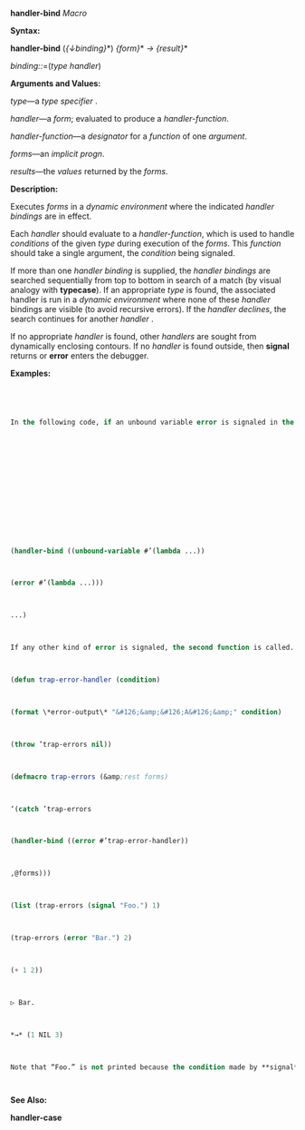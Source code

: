 **handler-bind** *Macro* 



**Syntax:** 



**handler-bind** (*\{↓binding\}*\*) *\{form\}*\* *→ \{result\}*\* 



*binding::*=(*type handler*) 



**Arguments and Values:** 



*type*—a *type specifier* . 



*handler*—a *form*; evaluated to produce a *handler-function*. 



*handler-function*—a *designator* for a *function* of one *argument*. 



*forms*—an *implicit progn*. 



*results*—the *values* returned by the *forms*. 



**Description:** 



Executes *forms* in a *dynamic environment* where the indicated *handler bindings* are in effect. 



Each *handler* should evaluate to a *handler-function*, which is used to handle *conditions* of the given *type* during execution of the *forms*. This *function* should take a single argument, the *condition* being signaled. 



If more than one *handler binding* is supplied, the *handler bindings* are searched sequentially from top to bottom in search of a match (by visual analogy with **typecase**). If an appropriate *type* is found, the associated handler is run in a *dynamic environment* where none of these *handler* bindings are visible (to avoid recursive errors). If the *handler declines*, the search continues for another *handler* . 



If no appropriate *handler* is found, other *handlers* are sought from dynamically enclosing contours. If no *handler* is found outside, then **signal** returns or **error** enters the debugger. 



**Examples:**
```lisp
 



In the following code, if an unbound variable error is signaled in the body (and not handled by an intervening handler), the first function is called. 







 



 



(handler-bind ((unbound-variable #’(lambda ...)) 



(error #’(lambda ...))) 



...) 



If any other kind of error is signaled, the second function is called. In either case, neither handler is active while executing the code in the associated function. 



(defun trap-error-handler (condition) 



(format \*error-output\* "&#126;&amp;&#126;A&#126;&amp;" condition) 



(throw ’trap-errors nil)) 



(defmacro trap-errors (&amp;rest forms) 



‘(catch ’trap-errors 



(handler-bind ((error #’trap-error-handler)) 



,@forms))) 



(list (trap-errors (signal "Foo.") 1) 



(trap-errors (error "Bar.") 2) 



(+ 1 2)) 



▷ Bar. 



*→* (1 NIL 3) 



Note that “Foo.” is not printed because the condition made by **signal** is a *simple condition*, which is not of *type* **error**, so it doesn’t trigger the handler for **error** set up by trap-errors. 




```
**See Also:** 



**handler-case** 



